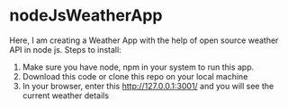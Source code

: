 # nodeJsWeatherApp

Here, I am creating a Weather App with the help of open source weather API in node js.
Steps to install:

1.  Make sure you have node, npm in your system to run this app.
2.  Download this code or clone this repo on your local machine
3.  In your browser, enter this http://127.0.0.1:3001/ and you will see the current weather details
